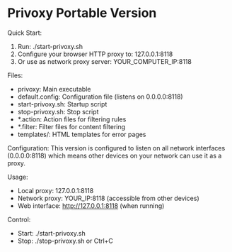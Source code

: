 Privoxy Portable Version
========================

Quick Start:
1. Run: ./start-privoxy.sh
2. Configure your browser HTTP proxy to: 127.0.0.1:8118
3. Or use as network proxy server: YOUR_COMPUTER_IP:8118

Files:
- privoxy: Main executable
- default.config: Configuration file (listens on 0.0.0.0:8118)
- start-privoxy.sh: Startup script
- stop-privoxy.sh: Stop script
- *.action: Action files for filtering rules
- *.filter: Filter files for content filtering
- templates/: HTML templates for error pages

Configuration:
This version is configured to listen on all network interfaces (0.0.0.0:8118)
which means other devices on your network can use it as a proxy.

Usage:
- Local proxy: 127.0.0.1:8118
- Network proxy: YOUR_IP:8118 (accessible from other devices)
- Web interface: http://127.0.0.1:8118 (when running)

Control:
- Start: ./start-privoxy.sh
- Stop: ./stop-privoxy.sh or Ctrl+C
